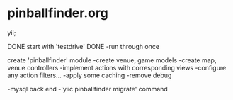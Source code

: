 pinballfinder.org
=================

yii;

DONE start with 'testdrive'
  DONE -run through once

create 'pinballfinder' module
  -create venue, game models
  -create map, venue controllers
  -implement actions with corresponding views 
  -configure any action filters...
  -apply some caching
  -remove debug
  
  -mysql back end
  -'yiic pinballfinder migrate' command

